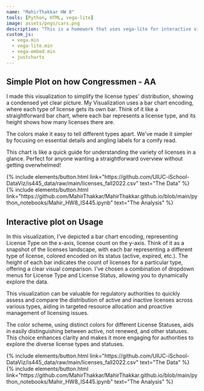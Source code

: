 ```yaml
---
name: "MahirThakkar HW 8"
tools: [Python, HTML, vega-lite]
image: assets/pngs/cars.png
description: "This is a homework that uses vega-lite for interactive viz!"
custom_js:
  - vega.min
  - vega-lite.min
  - vega-embed.min
  - justcharts
---
```


## Simple Plot on how Congressmen - AA

<vegachart schema-url="{{ site.baseurl }}/assets/json/bar_chart.json" style="width: 100%"></vegachart>

I made this visualization to simplify the license types' distribution, showing a condensed yet clear picture. My Visualization uses a bar chart encoding, where each type of license gets its own bar. Think of it like a straightforward bar chart, where each bar represents a license type, and its height shows how many licenses there are.

The colors make it easy to tell different types apart. We've made it simpler by focusing on essential details and angling labels for a comfy read.

This chart is like a quick guide for understanding the variety of licenses in a glance. Perfect for anyone wanting a straightforward overview without getting overwhelmed!

<div class="left">
  {% include elements/button.html link="https://github.com/UIUC-iSchool-DataViz/is445_data/raw/main/licenses_fall2022.csv" text="The Data" %}
</div>

<div class="right">
  {% include elements/button.html link="https://github.com/MahirThakkar/MahirThakkar.github.io/blob/main/python_notebooks/Mahir_HW8_IS445.ipynb" text="The Analysis" %}
</div>

## Interactive plot on Usage

<vegachart schema-url="{{ site.baseurl }}/assets/json/selected_chart.json" style="width: 100%"></vegachart>

In this visualization, I've depicted a bar chart encoding, representing License Type on the x-axis, license count on the y-axis. Think of it as a snapshot of the licenses landscape, with each bar representing a different type of license, colored encoded on its status (active, expired, etc.). The height of each bar indicates the count of licenses for a particular type, offering a clear visual comparison. I've chosen a combination of dropdown menus for License Type and License Status, allowing you to dynamically explore the data.

This visualization can be valuable for regulatory authorities to quickly assess and compare the distribution of active and inactive licenses across various types, aiding in targeted resource allocation and proactive management of licensing issues.

The color scheme, using distinct colors for different License Statuses, aids in easily distinguishing between active, not renewed, and other statuses. This choice enhances clarity and makes it more engaging for authorities to explore the diverse license types and statuses.

<!-- these are written in a combo of html and liquid - -->

<div class="left">
  {% include elements/button.html link="https://github.com/UIUC-iSchool-DataViz/is445_data/raw/main/licenses_fall2022.csv" text="The Data" %}
</div>

<div class="right">
  {% include elements/button.html link="https://github.com/MahirThakkar/MahirThakkar.github.io/blob/main/python_notebooks/Mahir_HW8_IS445.ipynb" text="The Analysis" %}
</div>
